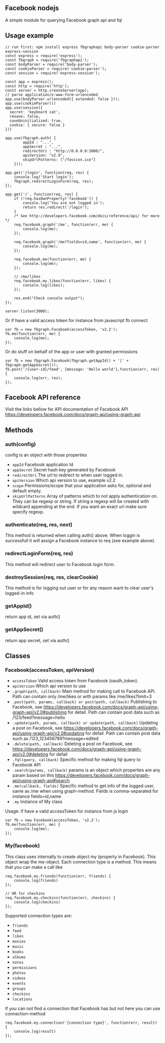 ## Facebook nodejs
A simple module for querying Facebook graph api and fql

## Usage example
	// run first: npm install express fbgraphapi body-parser cookie-parser express-session
	const express = require('express');
	const fbgraph = require('fbgraphapi');
	const bodyParser = require('body-parser');
	const cookieParser = require('cookie-parser');
	const session = require('express-session');

	const app = express();
	const http = require('http');
	const server = http.createServer(app);
	// parse application/x-www-form-urlencoded
	app.use(bodyParser.urlencoded({ extended: false }));
	app.use(cookieParser())
	app.use(session({
	  secret: 'keyboard cat',
	  resave: false,
	  saveUninitialized: true,
	  cookie: { secure: false }
	}))

	app.use(fbgraph.auth( {
			appId : "...",
			appSecret : "...",
			redirectUri : "http://0.0.0.0:3000/",
			apiVersion: "v2.9",
			skipUrlPatterns: ["/favicon.ico"]
		}));

	app.get('/login', function(req, res) {
		console.log('Start login');
		fbgraph.redirectLoginForm(req, res);
	});

	app.get('/', function(req, res) {
		if (!req.hasOwnProperty('facebook')) {
			console.log('You are not logged in');
			return res.redirect('/login');
		}
		/* See http://developers.facebook.com/docs/reference/api/ for more */
		req.facebook.graph('/me', function(err, me) {
		    console.log(me);
		});

		req.facebook.graph('/me?fields=id,name', function(err, me) {
		    console.log(me);
		});

		req.facebook.me(function(err, me) {
		    console.log(me);
		});

		// /me/likes
		req.facebook.my.likes(function(err, likes) {
		    console.log(likes);
		});

		res.end("Check console output");
	});

	server.listen(3000);


Or if have a valid access token for instance from javascript fb connect
	
	var fb = new fbgraph.Facebook(accessToken, 'v2.2');
	fb.me(function(err, me) {
		console.log(me);
	});

Or do stuff on behalf of the app or user with granted permissions
	
	var fb = new fbgraph.Facebook(fbgraph.getAppId() + '|' + fbgraph.getAppSecret());
	fb.post('/{user-id}/feed', {message: 'Hello world'},function(err, res) {
		console.log(err, res);
	});

## Facebook API reference
Visit the links bellow for API documentation of Facebook API
https://developers.facebook.com/docs/graph-api/using-graph-api

## Methods
### auth(config)
config is an object with those properties
* `appId` Facebook application Id
* `appSecret` Secret hash key generated by Facebook
* `redirectUri` The url to redirect to when user logged in.
* `apiVersion` Which api version to use, example v2.2
* `scope` Permissions/scope that your application asks for, optional and default empty.
* `skipUrlPatterns` Array of patterns which to not apply authentication on. They can be regexp or string. If string a regexp will be created with wildcard appending at the end. If you want an exact url make sure specify regexp.

### authenticate(req, res, next)
This method is returned when calling auth() above. When loggin is successfull it will assign a Facebook instance to req (see example above).

### redirectLoginForm(req, res)
This method will redirect user to Facebook login form.

### destroySession(req, res, clearCookie)
This method is for logging out user or for any reason want to clear user's logged-in info

### getAppId()
return app id, set via auth()

### getAppSecret()
return app secret, set via auth()

## Classes
### Facebook(accessToken, apiVersion)
* `accessToken` Valid access token from Facebook (oauth_token).
* `apiVersion` Which api version to use
* `.graph(path, callback)` Main method for making call to Facebook API. Path can contain only /me/likes or with params like /me/likes?limit=3
* `.post(path, params, callback) or post(path, callback)` Publishing to Facebook, see https://developers.facebook.com/docs/graph-api/using-graph-api/v2.0#publishing for detail. Path can contain post data such as /123/feed?message=hello
* `.update(path, params, callback) or update(path, callback)` Updating a post on Facebook, see https://developers.facebook.com/docs/graph-api/using-graph-api/v2.0#updating for defail. Path can contain post data such as /123_123456789?message=edited
* `.delete(path, callback)` Deleting a post on Facebook, see https://developers.facebook.com/docs/graph-api/using-graph-api/v2.0#deleting for defail
* `.fql(query, callback)` Specific method for making fql query to Facebook API
* `.search(params, callback)` params is an object which properties are any param based on this https://developers.facebook.com/docs/graph-api/using-graph-api#search
* `.me(callback, fields)` Specific method to get info of the logged user, same as /me when using graph-method. Fields is comma-separated for instance fields=id,name
* `.my` Instance of My class

Usage: if have a valid accessToken for instance from js login
	
	var fb = new Facebook(accessToken, 'v2.2');
	fb.me(function(err, me) {
		console.log(me);
	});
	

### My(facebook)
This class uses internally to create object my (property in Facebook). This object wrap the me-object. Each connection type is a method. This means that you can make a call like
	
	req.facebook.my.friends(function(err, friends) {
		console.log(friends)
	});
	
	// OR for checkins
	req.facebook.my.checkins(function(err, checkins) {
		console.log(checkins)
	});

Supported connection types are:

* `friends`
* `feed`
* `likes`
* `movies`
* `music`
* `books`
* `albums`
* `notes`
* `permissions`
* `photos`
* `videos`
* `events`
* `groups`
* `checkins`
* `locations`

If you can not find a connection that Facebook has but not here you can use connection-method
	
	req.facebook.my.connection('{connection type}', function(err, result) {
		console.log(result)
	});

